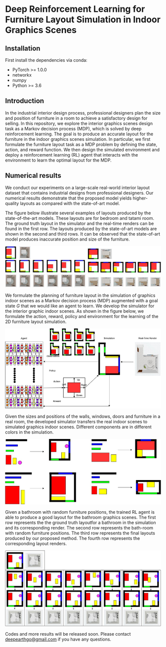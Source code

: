 # Deep Reinforcement Learning for Furniture Layout Simulation in Indoor Graphics Scenes

## Installation
First install the dependencies via conda:
 * PyTorch >= 1.0.0
 * networkx
 * numpy
 * Python >= 3.6

## Introduction

In the industrial interior design process, professional designers plan the size and position of furniture in a room to achieve a satisfactory design for selling. In this repository, we explore the interior graphics scenes design task as a Markov decision process (MDP), which is solved by deep reinforcement learning. The goal is to produce an accurate layout for the furniture in the indoor graphics scenes simulation. In particular, we first formulate the furniture layout task as a MDP problem by defining the state, action, and reward function. We then design the simulated environment and deploy a reinforcement learning (RL) agent that interacts with the environment to learn the optimal layout for the MDP. 

## Numerical results
We conduct our experiments on a large-scale real-world interior layout dataset that contains industrial designs from professional designers. Our numerical results demonstrate that the proposed model yields higher-quality layouts as compared with the state-of-art model. 

The figure below illustrate several examples of layouts produced by the state-of-the-art models. These layouts are for bedroom and tatami room. The ground truth layout in the simulator and the real-time renders can be found in the  first row. The layouts produced by the state-of-art models are shown in the second and third rows. It can be observed that the state-of-art model produces inaccurate position and size of the furniture.

![Size & Position](fig1.jpg)

We formulate the planning of furniture layout in the simulation of graphics indoor scenes as a Markov decision process (MDP) augmented with a goal state $G$ that we would like an agent to learn. We develop the simulator for the interior graphic indoor scenes. As shown in the figure below, we formulate the action, reward, policy and environment for the learning of the 2D furniture layout simulation.

![MDP Formulation](fig2.jpg)

Given the sizes and positions of the walls, windows, doors and furniture in a real room, the developed simulator transfers the real indoor scenes to simulated graphics indoor scenes. Different components are in different colors in the simulation.

![Simulation Environment](fig3.jpg)

Given a bathroom with random furniture positions, the trained RL agent is able to produce a good layout for the bathroom graphics scenes. The first row represents the the ground truth layoutfor a bathroom in the simulation and its corresponding render. The second row represents the bath-room with random furniture positions.  The third row represents the final layouts produced by our proposed method. The fourth row represents the corresponding layout renders.

![Results](fig4.jpg)


Codes and more results will be released soon. Please contact deepearthgo@gmail.com if you have any questions.


